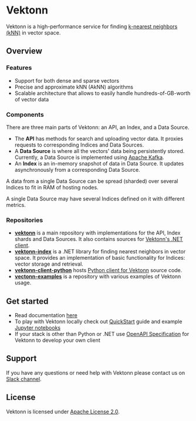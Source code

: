 # Vektonn

Vektonn is a high-performance service for finding [k-nearest neighbors (kNN)](https://en.wikipedia.org/wiki/Nearest_neighbor_search#k-nearest_neighbors) in vector space.


## Overview

### Features

- Support for both dense and sparse vectors
- Precise and approximate kNN (AkNN) algorithms
- Scalable architecture that allows to easily handle hundreds-of-GB-worth of vector data

### Components

There are three main parts of Vektonn: an API, an Index, and a Data Source.

- The **API** has methods for search and uploading vector data. It proxies requests to corresponding Indices and Data Sources. 
- A **Data Source** is where all the vectors' data being persistently stored. Currently, a Data Source is implemented using [Apache Kafka](https://kafka.apache.org/).
- An **Index** is an in-memory snapshot of data in Data Source. It updates asynchronously from a corresponding Data Source.
  
A data from a single Data Source can be spread (sharded) over several Indices to fit in RAM of hosting nodes.

A single Data Source may have several Indices defined on it with different metrics.

### Repositories

- [**vektonn**](https://github.com/vektonn/vektonn) is a main repository with implementations for the API, Index shards and Data Sources. It also contains sources for [Vektonn's .NET client](https://www.nuget.org/packages/Vektonn.ApiClient).
- [**vektonn-index**](https://github.com/vektonn/vektonn-index) is a .NET library for finding nearest neighbors in vector space. It provides an implementation of basic functionality for Indices: vector storage and retrieval.
- [**vektonn-client-python**](https://github.com/vektonn/vektonn-client-python) hosts [Python client for Vektonn](https://pypi.org/project/vektonn) source code.
- [**vectonn-examples**](https://github.com/vektonn/vektonn-examples) is a repository with various examples of Vektonn usage.


## Get started

- Read documentation [here](https://vektonn.github.io/vektonn)
- To play with Vektonn locally check out [QuickStart](https://github.com/vektonn/vektonn-examples/tree/master/quick-start) guide and example [Jupyter notebooks](https://github.com/vektonn/vektonn-examples/tree/master/jupyter-notebooks)
- If your stack is other than Python or .NET use [OpenAPI Specification](https://vektonn.github.io/vektonn/swagger/index.html) for Vektonn to develop your own client


## Support

If you have any questions or need help with Vektonn please contact us on [Slack channel](http://vektonn.slack.com/).


## License

Vektonn is licensed under [Apache License 2.0](https://github.com/vektonn/vektonn/blob/master/LICENSE).
